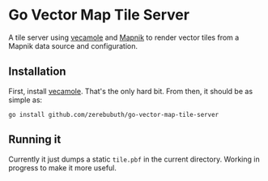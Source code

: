 # Go Vector Map Tile Server

A tile server using [vecamole](https://github.com/zerebubuth/vecamole) and [Mapnik](http://mapnik.org) to render vector tiles from a Mapnik data source and configuration.

## Installation

First, install [vecamole](https://github.com/zerebubuth/vecamole). That's the only hard bit. From then, it should be as simple as:

```
go install github.com/zerebubuth/go-vector-map-tile-server
```

## Running it

Currently it just dumps a static `tile.pbf` in the current directory. Working in progress to make it more useful.
